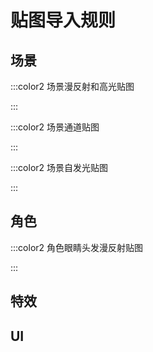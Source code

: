 # 贴图导入规则
## 场景
:::color2
场景漫反射和高光贴图

:::

:::color2
场景通道贴图

:::

:::color2
场景自发光贴图

:::

## 角色
:::color2
角色眼睛头发漫反射贴图

:::

## 特效
## UI


